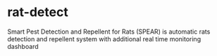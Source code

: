 # rat-detect
Smart Pest Detection and Repellent for Rats (SPEAR) is automatic rats detection and repellent system with additional real time monitoring dashboard
